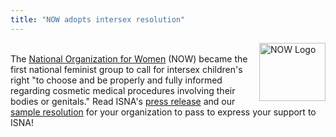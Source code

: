 ```yaml
---
title: "NOW adopts intersex resolution"
---
```


  
[<img src="/img/now.gif" width=106 height=93 alt="NOW Logo" align=right border=0>][1]  
The [National Organization for Women][1] (NOW) became the first national feminist group to call for intersex children's right "to choose and be properly and fully informed regarding cosmetic medical procedures involving their bodies or genitals." Read ISNA's [press release][2] and our [sample resolution][3] for your organization to pass to express your support to ISNA!

 [1]: http://www.now.org/
 [2]: /pr/pr07-09-01.html
 [3]: /library/resolution.html